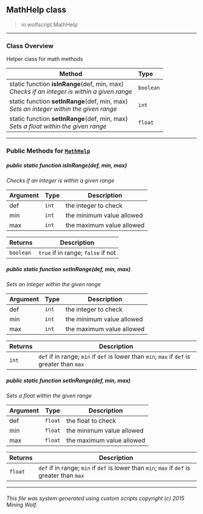 ## MathHelp __class__

>io.wolfscript.MathHelp

---

### Class Overview

Helper class for math methods

Method | Type   
--- | :--- 
static function __isInRange__(def, min, max) <br> _Checks if an integer is within a given range_ | `boolean`
static function __setInRange__(def, min, max) <br> _Sets an integer within the given range_ | `int`
static function __setInRange__(def, min, max) <br> _Sets a float within the given range_ | `float`



---


### Public Methods for [`MathHelp`](MathHelp.md)

##### <a id='isinrange'></a>public static function __isInRange__(def, min, max)

_Checks if an integer is within a given range_

Argument | Type | Description  
--- | --- | --- 
def | `int` | the integer to check
min | `int` | the minimum value allowed
max | `int` | the maximum value allowed

Returns | Description
--- | --- 
`boolean` | `true` if in range; `false` if not


##### <a id='setinrange'></a>public static function __setInRange__(def, min, max)

_Sets an integer within the given range_

Argument | Type | Description  
--- | --- | --- 
def | `int` | the integer to check
min | `int` | the minimum value allowed
max | `int` | the maximum value allowed

Returns | Description
--- | --- 
`int` | `def` if in range; `min` if `def` is lower than `min`; `max` if `def` is greater than `max`


##### <a id='setinrange'></a>public static function __setInRange__(def, min, max)

_Sets a float within the given range_

Argument | Type | Description  
--- | --- | --- 
def | `float` | the float to check
min | `float` | the minimum value allowed
max | `float` | the maximum value allowed

Returns | Description
--- | --- 
`float` | `def` if in range; `min` if `def` is lower than `min`; `max` if `def` is greater than `max`


---


###### This file was system generated using custom scripts copyright (c) 2015 Mining Wolf.
	


